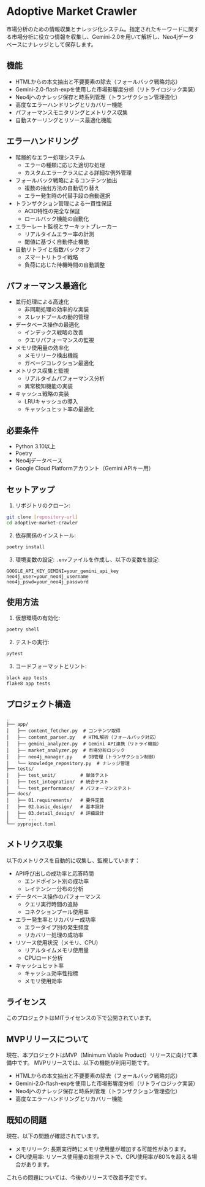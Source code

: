 # Adoptive Market Crawler

市場分析のための情報収集とナレッジ化システム。指定されたキーワードに関する市場分析に役立つ情報を収集し、Gemini-2.0を用いて解析し、Neo4jデータベースにナレッジとして保存します。

## 機能

- HTMLからの本文抽出と不要要素の除去（フォールバック戦略対応）
- Gemini-2.0-flash-expを使用した市場影響度分析（リトライロジック実装）
- Neo4jへのナレッジ保存と時系列管理（トランザクション管理強化）
- 高度なエラーハンドリングとリカバリー機能
- パフォーマンスモニタリングとメトリクス収集
- 自動スケーリングとリソース最適化機能

## エラーハンドリング

- 階層的なエラー処理システム
  - エラーの種類に応じた適切な処理
  - カスタムエラークラスによる詳細な例外管理
- フォールバック戦略によるコンテンツ抽出
  - 複数の抽出方法の自動切り替え
  - エラー発生時の代替手段の自動選択
- トランザクション管理による一貫性保証
  - ACID特性の完全な保証
  - ロールバック機能の自動化
- エラーレート監視とサーキットブレーカー
  - リアルタイムエラー率の計測
  - 閾値に基づく自動停止機能
- 自動リトライと指数バックオフ
  - スマートリトライ戦略
  - 負荷に応じた待機時間の自動調整

## パフォーマンス最適化

- 並行処理による高速化
  - 非同期処理の効率的な実装
  - スレッドプールの動的管理
- データベース操作の最適化
  - インデックス戦略の改善
  - クエリパフォーマンスの監視
- メモリ使用量の効率化
  - メモリリーク検出機能
  - ガベージコレクション最適化
- メトリクス収集と監視
  - リアルタイムパフォーマンス分析
  - 異常検知機能の実装
- キャッシュ戦略の実装
  - LRUキャッシュの導入
  - キャッシュヒット率の最適化

## 必要条件

- Python 3.10以上
- Poetry
- Neo4jデータベース
- Google Cloud Platformアカウント（Gemini APIキー用）

## セットアップ

1. リポジトリのクローン:
```bash
git clone [repository-url]
cd adoptive-market-crawler
```

2. 依存関係のインストール:
```bash
poetry install
```

3. 環境変数の設定:
`.env`ファイルを作成し、以下の変数を設定:
```
GOOGLE_API_KEY_GEMINI=your_gemini_api_key
neo4j_user=your_neo4j_username
neo4j_pswd=your_neo4j_password
```

## 使用方法

1. 仮想環境の有効化:
```bash
poetry shell
```

2. テストの実行:
```bash
pytest
```

3. コードフォーマットとリント:
```bash
black app tests
flake8 app tests
```

## プロジェクト構造

```
.
├── app/
│   ├── content_fetcher.py  # コンテンツ取得
│   ├── content_parser.py   # HTML解析（フォールバック対応）
│   ├── gemini_analyzer.py  # Gemini API連携（リトライ機能）
│   ├── market_analyzer.py  # 市場分析ロジック
│   ├── neo4j_manager.py    # DB管理（トランザクション制御）
│   └── knowledge_repository.py  # ナレッジ管理
├── tests/
│   ├── test_unit/         # 単体テスト
│   ├── test_integration/  # 統合テスト
│   └── test_performance/  # パフォーマンステスト
├── docs/
│   ├── 01.requirements/   # 要件定義
│   ├── 02.basic_design/   # 基本設計
│   ├── 03.detail_design/  # 詳細設計
│   └── ...
└── pyproject.toml
```

## メトリクス収集

以下のメトリクスを自動的に収集し、監視しています：

- API呼び出しの成功率と応答時間
  - エンドポイント別の成功率
  - レイテンシー分布の分析
- データベース操作のパフォーマンス
  - クエリ実行時間の追跡
  - コネクションプール使用率
- エラー発生率とリカバリー成功率
  - エラータイプ別の発生頻度
  - リカバリー処理の成功率
- リソース使用状況（メモリ、CPU）
  - リアルタイムメモリ使用量
  - CPUロード分析
- キャッシュヒット率
  - キャッシュ効率性指標
  - メモリ使用効率

## ライセンス


このプロジェクトはMITライセンスの下で公開されています。

## MVPリリースについて

現在、本プロジェクトはMVP（Minimum Viable Product）リリースに向けて準備中です。
MVPリリースでは、以下の機能が利用可能です。

- HTMLからの本文抽出と不要要素の除去（フォールバック戦略対応）
- Gemini-2.0-flash-expを使用した市場影響度分析（リトライロジック実装）
- Neo4jへのナレッジ保存と時系列管理（トランザクション管理強化）
- 高度なエラーハンドリングとリカバリー機能

## 既知の問題

現在、以下の問題が確認されています。

- メモリリーク: 長期実行時にメモリ使用量が増加する可能性があります。
- CPU使用率: リソース使用量の監視テストで、CPU使用率が80%を超える場合があります。

これらの問題については、今後のリリースで改善予定です。
